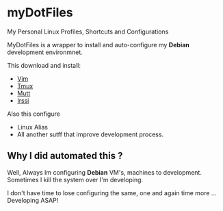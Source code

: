 # myDotFiles
My Personal Linux Profiles, Shortcuts and Configurations

MyDotFiles is a wrapper to install and auto-configure my __Debian__ development environmnet.

This download and install:
* [ Vim ](http://www.vim.org/)
* [ Tmux ](https://github.com/tmux/tmux)
* [ Mutt ](http://www.mutt.org/)
* [ Irssi ](https://irssi.org/)

Also this configure
* Linux Alias
* All another sutff that improve development process.

## Why I did automated this ?
Well, Always Im configuring __Debian__ VM's, machines to development.
Sometimes I kill the system over I'm developing.

I don't have time to lose configuring the same, one and again time more ...
Developing ASAP!
